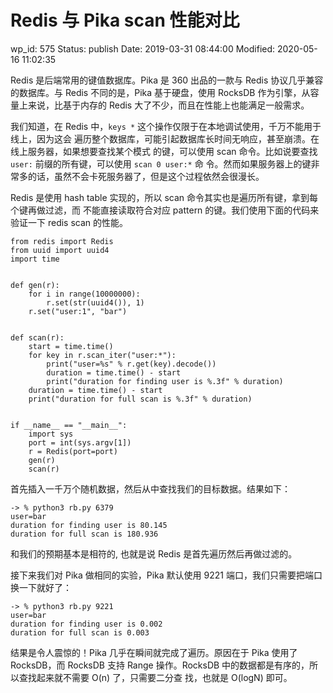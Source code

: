 # Redis 与 Pika scan 性能对比


wp_id: 575
Status: publish
Date: 2019-03-31 08:44:00
Modified: 2020-05-16 11:02:35



Redis 是后端常用的键值数据库。Pika 是 360 出品的一款与 Redis 协议几乎兼容的数据库。与
Redis 不同的是，Pika 基于硬盘，使用 RocksDB 作为引擎，从容量上来说，比基于内存的 Redis
大了不少，而且在性能上也能满足一般需求。

我们知道，在 Redis 中，`keys *` 这个操作仅限于在本地调试使用，千万不能用于线上，因为这会
遍历整个数据库，可能引起数据库长时间无响应，甚至崩溃。在线上服务器，如果想要查找某个模式
的键，可以使用 scan 命令。比如说要查找 `user:` 前缀的所有键，可以使用 `scan 0 user:*` 命
令。然而如果服务器上的键非常多的话，虽然不会卡死服务器了，但是这个过程依然会很漫长。

Redis 是使用 hash table 实现的，所以 scan 命令其实也是遍历所有键，拿到每个键再做过滤，而
不能直接读取符合对应 pattern 的键。我们使用下面的代码来验证一下 redis scan 的性能。

```
from redis import Redis
from uuid import uuid4
import time


def gen(r):
    for i in range(10000000):
        r.set(str(uuid4()), 1)
    r.set("user:1", "bar")


def scan(r):
    start = time.time()
    for key in r.scan_iter("user:*"):
        print("user=%s" % r.get(key).decode())
        duration = time.time() - start
        print("duration for finding user is %.3f" % duration)
    duration = time.time() - start
    print("duration for full scan is %.3f" % duration)


if __name__ == "__main__":
    import sys
    port = int(sys.argv[1])
    r = Redis(port=port)
    gen(r)
    scan(r)
```

首先插入一千万个随机数据，然后从中查找我们的目标数据。结果如下：

```
-> % python3 rb.py 6379
user=bar
duration for finding user is 80.145
duration for full scan is 180.936
```

和我们的预期基本是相符的, 也就是说 Redis 是首先遍历然后再做过滤的。

接下来我们对 Pika 做相同的实验，Pika 默认使用 9221 端口，我们只需要把端口换一下就好了：


```
-> % python3 rb.py 9221
user=bar
duration for finding user is 0.002
duration for full scan is 0.003
```

结果是令人震惊的！Pika 几乎在瞬间就完成了遍历。原因在于 Pika 使用了 RocksDB，而 RocksDB
支持 Range 操作。RocksDB 中的数据都是有序的，所以查找起来就不需要 O(n) 了，只需要二分查
找，也就是 O(logN) 即可。
